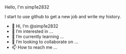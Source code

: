 Hello, I'm simp1e2832

I start to use github to get a new job and write my history.





- 👋 Hi, I’m @simp1e2832
- 👀 I’m interested in ...
- 🌱 I’m currently learning ...
- 💞️ I’m looking to collaborate on ...
- 📫 How to reach me ...

<!---
simp1e2832/simp1e2832 is a ✨ special ✨ repository because its `README.md` (this file) appears on your GitHub profile.
You can click the Preview link to take a look at your changes.
--->
